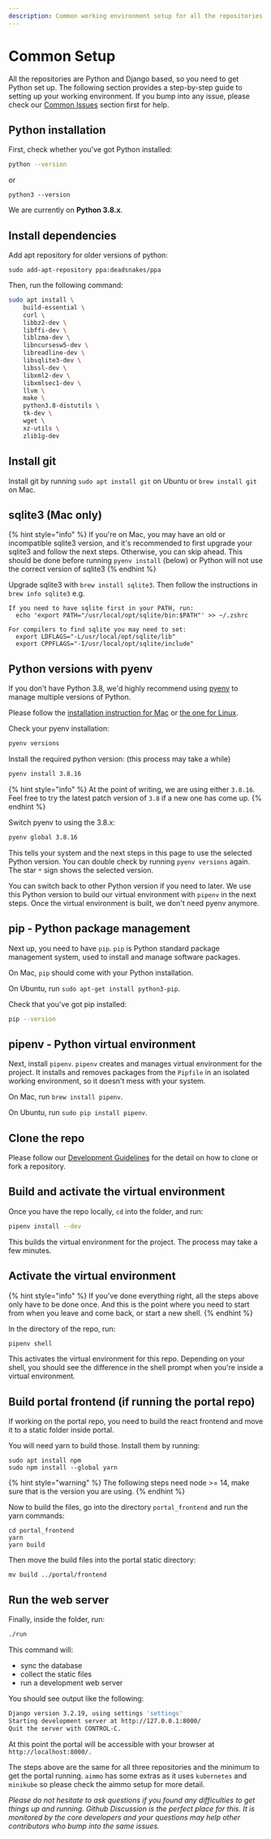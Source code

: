 ```yaml
---
description: Common working environment setup for all the repositories.
---
```


# Common Setup

All the repositories are Python and Django based, so you need to get Python set up. The following section provides a step-by-step guide to setting up your working environment. If you bump into any issue, please check our [Common Issues](common-issues.md) section first for help.&#x20;

## Python installation

First, check whether you've got Python installed:

```bash
python --version
```

or

```
python3 --version
```

We are currently on **Python 3.8.x**.

## Install dependencies

Add apt repository for older versions of python:

```
sudo add-apt-repository ppa:deadsnakes/ppa
```

Then, run the following command:

```bash
sudo apt install \
    build-essential \
    curl \
    libbz2-dev \
    libffi-dev \
    liblzma-dev \
    libncursesw5-dev \
    libreadline-dev \
    libsqlite3-dev \
    libssl-dev \
    libxml2-dev \
    libxmlsec1-dev \
    llvm \
    make \
    python3.8-distutils \
    tk-dev \
    wget \
    xz-utils \
    zlib1g-dev
```

## Install git

Install git by running `sudo apt install git` on Ubuntu or `brew install git` on Mac.

## sqlite3 (Mac only)

{% hint style="info" %}
If you're on Mac, you may have an old or incompatible sqlite3 version, and it's recommended to first upgrade your sqlite3 and follow the next steps. Otherwise, you can skip ahead.  This should be done before running `pyenv install` (below) or Python will not use the correct version of sqlite3
{% endhint %}

Upgrade sqlite3 with `brew install sqlite3`. Then follow the instructions in `brew info sqlite3` e.g.

```
If you need to have sqlite first in your PATH, run:
  echo 'export PATH="/usr/local/opt/sqlite/bin:$PATH"' >> ~/.zshrc

For compilers to find sqlite you may need to set:
  export LDFLAGS="-L/usr/local/opt/sqlite/lib"
  export CPPFLAGS="-I/usr/local/opt/sqlite/include"
```

## Python versions with pyenv

If you don't have Python 3.8, we'd highly recommend using [pyenv](https://github.com/pyenv/pyenv#readme) to manage multiple versions of Python.&#x20;

Please follow the [installation instruction](https://github.com/pyenv/pyenv#installation)[ for Mac](https://github.com/pyenv/pyenv#installation) or [the one for Linux](https://itslinuxfoss.com/install-use-pyenv-ubuntu/).

Check your pyenv installation:

```bash
pyenv versions
```

Install the required python version: (this process may take a while)

```bash
pyenv install 3.8.16
```

{% hint style="info" %}
At the point of writing, we are using either `3.8.16`. Feel free to try the latest patch version of `3.8` if a new one has come up.
{% endhint %}

Switch pyenv to using the 3.8.x:

```bash
pyenv global 3.8.16
```

This tells your system and the next steps in this page to use the selected Python version. You can double check by running `pyenv versions` again. The star `*` sign shows the selected version.

You can switch back to other Python version if you need to later. We use this Python version to build our virtual environment with `pipenv` in the next steps. Once the virtual environment is built, we don't need pyenv anymore.

## pip - Python package management

Next up, you need to have `pip`. `pip` is Python standard package management system, used to install and manage software packages.

On Mac, `pip` should come with your Python installation.

On Ubuntu, run `sudo apt-get install python3-pip`.

Check that you've got pip installed:

```bash
pip --version
```

## pipenv - Python virtual environment

Next, install `pipenv`. `pipenv` creates and manages virtual environment for the project. It installs and removes packages from the `Pipfile` in an isolated working environment, so it doesn't mess with your system.&#x20;

On Mac, run `brew install pipenv`.

On Ubuntu, run `sudo pip install pipenv`.

## Clone the repo

Please follow our [Development Guidelines](../developer-guide/development-guidelines.md#opening-a-pull-request) for the detail on how to clone or fork a repository.

## Build and activate the virtual environment

Once you have the repo locally, `cd` into the folder, and run:

```bash
pipenv install --dev
```

This builds the virtual environment for the project. The process may take a few minutes.

## Activate the virtual environment

{% hint style="info" %}
If you've done everything right, all the steps above only have to be done once. And this is the point where you need to start from when you leave and come back, or start a new shell.
{% endhint %}

In the directory of the repo, run:

```bash
pipenv shell
```

This activates the virtual environment for this repo. Depending on your shell, you should see the difference in the shell prompt when you're inside a virtual environment.&#x20;

## Build portal frontend (if running the portal repo)

If working on the portal repo, you need to build the react frontend and move it to a static folder inside portal.

You will need yarn to build those. Install them by running:

```
sudo apt install npm
sudo npm install --global yarn
```

{% hint style="warning" %}
The following steps need node >= 14, make sure that is the version you are using.
{% endhint %}

Now to build the files, go into the directory `portal_frontend` and run the yarn commands:

```
cd portal_frontend
yarn
yarn build
```

Then move the build files into the portal static directory:

```
mv build ../portal/frontend
```

## Run the web server

Finally, inside the folder, run:

```bash
./run
```

This command will:

* sync the database
* collect the static files
* run a development web server

You should see output like the following:

```bash
Django version 3.2.19, using settings 'settings'
Starting development server at http://127.0.0.1:8000/
Quit the server with CONTROL-C.
```

At this point the portal will be accessible with your browser at `http://localhost:8000/.`

The steps above are the same for all three repositories and the minimum to get the portal running. `aimmo` has some extras as it uses `kubernetes` and `minikube` so please check the aimmo setup for more detail.  &#x20;

_Please do not hesitate to ask questions if you found any difficulties to get things up and running. Github Discussion is the perfect place for this. It is monitored by the core developers and your questions may help other contributors who bump into the same issues._

